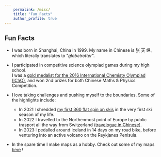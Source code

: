 ```yaml
--- 
    permalink: /misc/ 
    title: "Fun Facts" 
    author_profile: true 
---
```


## Fun Facts

- I was born in Shanghai, China in 1999. My name in Chinese is 张 天 纵, which literally translates to "*globetrotter*".

- I participated in competitive science olympiad games during my high school. \
  I was a [gold medalist for the 2016 International Chemisty Olympiad (IChO)](http://www.icho-official.org/results/results.php?id=48&year=2016), and won 2nd prizes for both Chinese Maths & Physics Competition.

- I love taking challenges and pushing myself to the boundaries. Some of the highlights include:
  - In 2021 I shredded [my first 360 flat spin on skis](https://www.youtube.com/watch?v=CnyKjsWoEqM) in the very first ski season of my life.
  - In 2022 I travelled to the Northenmost point of Europe by public trasport all the way from Switzerland ([travelogue in Chinese](https://mp.weixin.qq.com/s/Kc2PqQMSfLcBp7u8LG3IQg)).
  - In 2023 I pedalled around Iceland in 14 days on my road bike, before venturing into an active volcano on the Reykjanes Penisula.

- In the spare time I make maps as a hobby. Check out some of my maps [here](https://ztzthu.github.io/maps/) !